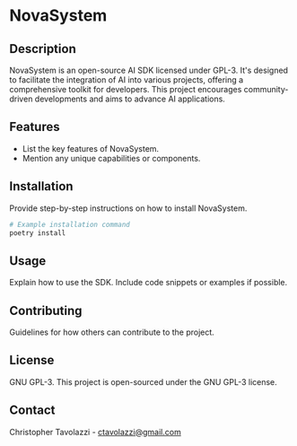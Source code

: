 # NovaSystem

## Description
NovaSystem is an open-source AI SDK licensed under GPL-3. It's designed to facilitate the integration of AI into various projects, offering a comprehensive toolkit for developers. This project encourages community-driven developments and aims to advance AI applications.

## Features
- List the key features of NovaSystem.
- Mention any unique capabilities or components.

## Installation
Provide step-by-step instructions on how to install NovaSystem.
```bash
# Example installation command
poetry install
```

## Usage
Explain how to use the SDK. Include code snippets or examples if possible.

## Contributing
Guidelines for how others can contribute to the project.

## License
GNU GPL-3. This project is open-sourced under the GNU GPL-3 license.

## Contact
Christopher Tavolazzi - ctavolazzi@gmail.com